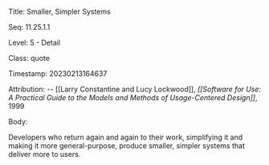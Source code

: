 Title:  Smaller, Simpler Systems

Seq:    11.25.1.1

Level:  5 - Detail

Class:  quote

Timestamp: 20230213164637

Attribution: -- [[Larry Constantine and Lucy Lockwood]], *[[Software for Use: A Practical Guide to the Models and Methods of Usage-Centered Design]]*, 1999

Body:

Developers who return again and again to their work, simplifying it and making it more general-purpose, produce smaller, simpler systems that deliver more to users.

